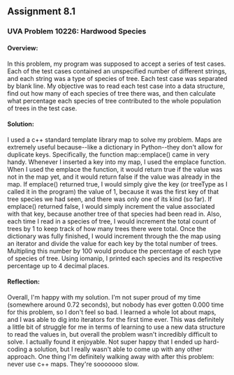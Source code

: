 ## Assignment 8.1
### UVA Problem 10226: Hardwood Species

#### Overview:
In this problem, my program was supposed to accept a series of test cases. Each of the test cases contained an unspecified number of different strings, and each string was a type of species of tree. Each test case was separated by blank line. My objective was to read each test case into a data structure, find out how many of each species of tree there was, and then calculate what percentage each species of tree contributed to the whole population of trees in the test case.

#### Solution:
I used a c++ standard template library map to solve my problem. Maps are extremely useful because--like a dictionary in Python--they don't allow for duplicate keys. Specifically, the function map::emplace() came in very handy. Whenever I inserted a key into my map, I used the emplace function. When I used the emplace the function, it would return true if the value was not in the map yet, and it would return false if the value was already in the map. If emplace() returned true, I would simply give the key (or treeType as I called it in the program) the value of 1, because it was the first key of that tree species we had seen, and there was only one of its kind (so far). If emplace() returned false, I would simply increment the value associated with that key, because another tree of that species had been read in. Also, each time I read in a species of tree, I would increment the total count of trees by 1 to keep track of how many trees there were total. Once the dictionary was fully finished, I would increment through the the map using an iterator and divide the value for each key by the total number of trees. Multipling this number by 100 would produce the percentage of each type of species of tree. Using iomanip, I printed each species and its respective percentage up to 4 decimal places.

#### Reflection:
Overall, I'm happy with my solution. I'm not super proud of my time (somewhere around 0.72 seconds), but nobody has ever gotten 0.000 time for this problem, so I don't feel so bad. I learned a whole lot about maps, and I was able to dig into iterators for the first time ever. This was definitely a little bit of struggle for me in terms of learning to use a new data structure to read the values in, but overall the problem wasn't incredibly difficult to solve. I actually found it enjoyable. Not super happy that I ended up hard-coding a solution, but I really wasn't able to come up with any other approach. One thing I'm definitely walking away with after this problem: never use c++ maps. They're sooooooo slow.
